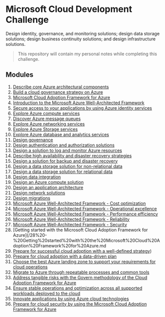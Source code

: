 # Microsoft Cloud Development Challenge

Design identity, governance, and monitoring solutions; design data storage solutions; design business continuity solutions; and design infrastructure solutions.

> This repository will contain my personal notes while completing this challenge.

## Modules

1. [Describe core Azure architectural components](/1%20-%20Describe%20core%20Azure%20architectural%20components.md)
2. [Build a cloud governance strategy on Azure](/2%20-%20Build%20a%20cloud%20governance%20strategy%20on%20Azure.md)
3. [Microsoft Cloud Adoption Framework for Azure](/3%20-%20Microsoft%20Cloud%20Adoption%20Framework%20for%20Azure.md)
4. [Introduction to the Microsoft Azure Well-Architected Framework](/4%20-%20Introduction%20to%20the%20Microsoft%20Azure%20Well-Architected%20Framework.md)
5. [Secure access to your applications by using Azure identity services](/5%20-%20Secure%20access%20to%20your%20applications%20by%20using%20Azure%20identity%20services.md)
6. [Explore Azure compute services](/6%20-%20Explore%20Azure%20compute%20services.md)
7. [Discover Azure message queues](/7%20-%20Discover%20Azure%20message%20queues.md)
8. [Explore Azure networking services](/8%20-%20Explore%20Azure%20networking%20services.md)
9. [Explore Azure Storage services](/9%20-%20Explore%20Azure%20Storage%20services.md)
10. [Explore Azure database and analytics services](/10%20-%20Explore%20Azure%20database%20and%20analytics%20services.md)
11. [Design governance](/11%20-%20Design%20governance.md)
12. [Design authentication and authorization solutions](/12%20-%20Design%20authentication%20and%20authorization%20solutions.md)
13. [Design a solution to log and monitor Azure resources](/13%20-%20Design%20a%20solution%20to%20log%20and%20monitor%20Azure%20resources.md)
14. [Describe high availability and disaster recovery strategies](/14%20-%20Describe%20high%20availability%20and%20disaster%20recovery%20strategies.md)
15. [Design a solution for backup and disaster recovery](/15%20-%20Design%20a%20solution%20for%20backup%20and%20disaster%20recovery.md)
16. [Design a data storage solution for non-relational data](/16%20-%20Design%20a%20data%20storage%20solution%20for%20non-relational%20data.md)
17. [Design a data storage solution for relational data](/17%20-%20Design%20a%20data%20storage%20solution%20for%20relational%20data.md)
18. [Design data integration](/18%20-%20Design%20data%20integration.md)
19. [Design an Azure compute solution](/19%20-%20Design%20an%20Azure%20compute%20solution.md)
20. [Design an application architecture](/20%20-%20Design%20an%20application%20architecture.md)
21. [Design network solutions](/21%20-%20Design%20network%20solutions.md)
22. [Design migrations](/22%20-%20Design%20migrations.md)
23. [Microsoft Azure Well-Architected Framework - Cost optimization](/23%20-%20Microsoft%20Azure%20Well-Architected%20Framework%20-%20Cost%20optimization.md)
24. [Microsoft Azure Well-Architected Framework - Operational excellence](/24%20-%20Microsoft%20Azure%20Well-Architected%20Framework%20-%20Operational%20excellence.md)
25. [Microsoft Azure Well-Architected Framework - Performance efficiency](/25%20-%20Microsoft%20Azure%20Well-Architected%20Framework%20-%20Performance%20efficiency.md)
26. [Microsoft Azure Well-Architected Framework - Reliability](/26%20-%20%20Microsoft%20Azure%20Well-Architected%20Framework%20-%20Reliability.md)
27. [Microsoft Azure Well-Architected Framework - Security](/27%20-%20Microsoft%20Azure%20Well-Architected%20Framework%20-%20Security.md)
28. [Getting started with the Microsoft Cloud Adoption Framework for Azure](/28%20-%20Getting%20started%20with%20the%20Microsoft%20Cloud%20Adoption%20Framework%20for%20Azure.md
29. [Prepare for successful cloud adoption with a well-defined strategy](/29%20-%20Prepare%20for%20successful%20cloud%20adoption%20with%20a%20well-defined%20strategy.md))
30. [Prepare for cloud adoption with a data-driven plan](/30%20-%20Prepare%20for%20cloud%20adoption%20with%20a%20data-driven%20plan.md)
31. [Choose the best Azure landing zone to support your requirements for cloud operations](/31%20-%20Choose%20the%20best%20Azure%20landing%20zone%20to%20support%20your%20requirements%20for%20cloud%20operations.md)
32. [Migrate to Azure through repeatable processes and common tools](/32%20-%20Migrate%20to%20Azure%20through%20repeatable%20processes%20and%20common%20tools.md)
33. [Address tangible risks with the Govern methodology of the Cloud Adoption Framework for Azure](/33%20-%20Address%20tangible%20risks%20with%20the%20Govern%20methodology%20of%20the%20Cloud%20Adoption%20Framework%20for%20Azure.md)
34. [Ensure stable operations and optimization across all supported workloads deployed to the cloud](/34%20-%20Ensure%20stable%20operations%20and%20optimization%20across%20all%20supported%20workloads%20deployed%20to%20the%20cloud.md)
35. [Innovate applications by using Azure cloud technologies](/35%20-%20Innovate%20applications%20by%20using%20Azure%20cloud%20technologies.md)
36. [Prepare for cloud security by using the Microsoft Cloud Adoption Framework for Azure](/36%20-%20Prepare%20for%20cloud%20security%20by%20using%20the%20Microsoft%20Cloud%20Adoption%20Framework%20for%20Azure.md)